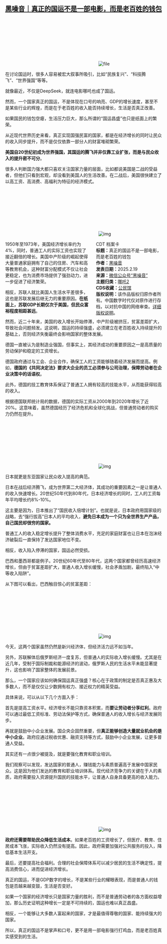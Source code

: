 <!--1739962308000-->
[黑噪音｜真正的国运不是一部电影，而是老百姓的钱包](https://chinadigitaltimes.net/chinese/715953.html)
------

<p><img decoding="async" src="data:image/svg+xml,%3Csvg%20xmlns='http://www.w3.org/2000/svg'%20viewBox='0%200%200%200'%3E%3C/svg%3E" alt="file" data-lazy-src="https://chinadigitaltimes.net/chinese/files/2025/02/image-1739962224740.png"><noscript><img decoding="async" src="https://chinadigitaltimes.net/chinese/files/2025/02/image-1739962224740.png" alt="file"></noscript></p><p>在讨论国运时，很多人容易被宏大叙事所吸引，比如“民族复兴”、“科技腾飞”、“世界强国”等等。</p><p>就像最近，不仅是DeepSeek，就连电影哪吒也成了国运。</p><p>然而，一个国家真正的国运，不是体现在口号的响亮、GDP的增长速度，甚至不是某些行业的辉煌，而是在于老百姓的收入能否持续增长，生活是否真正改善。</p><p>如果国民的钱包空瘪，生活压力巨大，那么所谓的“国运昌盛”也只是纸面上的繁荣。</p><p>从近现代世界历史来看，真正实现国强民富的国家，都是在经济增长的同时让民众的收入同步提升，而不是仅仅依靠一部分人的财富堆砌繁荣。</p><p><strong>美国自20世纪初成为世界强国，其国运的腾飞并非仅靠工业扩张，而是与民众收入的提升密不可分</strong>。</p><p>很多人判断国力强大都只喜欢关注国家力量的层面，比如都说美国是二战的受益者，但他们只看到宏观，却没看到美国人的生活改善。在二战后，美国很快建立了以高工资、高消费、高福利为特征的经济模式。</p><p><img decoding="async" src="data:image/svg+xml,%3Csvg%20xmlns='http://www.w3.org/2000/svg'%20viewBox='0%200%200%200'%3E%3C/svg%3E" alt="img" data-lazy-src="https://chinadigitaltimes.net/chinese/files/2025/02/post-715953-67b5b7c46eef4."><noscript><img decoding="async" src="https://chinadigitaltimes.net/chinese/files/2025/02/post-715953-67b5b7c46eef4." alt="img"></noscript></p><div style="width:42%;float:right;padding-left:20px"><div class="su-spoiler su-spoiler-style-fancy su-spoiler-icon-chevron-circle" data-scroll-offset="0" data-anchor-in-url="no"><div class="su-spoiler-title" tabindex="0" role="button"><span class="su-spoiler-icon"></span>CDT 档案卡</div><div class="su-spoiler-content su-u-clearfix su-u-trim"><strong>标题：</strong>真正的国运不是一部电影，而是老百姓的钱包<br><strong>作者：</strong><a href="https://chinadigitaltimes.net/space/黑噪音" target="_blank">黑噪音</a><br><strong>发表日期：</strong>2025.2.19<br><strong>来源：</strong><a href="https://web.archive.org/web/*/https://mp.weixin.qq.com/s/yj3Uwa7rNCqbAMnRWkfpnA" target="_blank">微信公众号“黑噪音”</a><br><strong>主题归类：</strong><a href="https://chinadigitaltimes.net/space/哪吒2" target="_blank">哪吒2</a><br><strong>CDS收藏：</strong><a href="https://chinadigitaltimes.net/space/%E5%85%AC%E6%B0%91%E9%A6%86" target="_blank" rel="noopener">公民馆</a><br><strong>版权说明：</strong>该作品版权归原作者所有。中国数字时代仅对原作进行存档，以对抗中国的网络审查。<a href="https://chinadigitaltimes.net/chinese/copyright">详细版权说明</a>。</div></div></div><p>1950年至1973年，美国经济增长率约为4%，同时，普通工人的实际工资也实现了接近翻倍的增长。美国中产阶级的崛起使得大量普通家庭拥有了自己的住房、汽车和高等教育机会，这种财富分配模式不仅让社会更稳定，也为消费市场提供了强劲动力，进一步促进了经济繁荣。</p><p>相反，苏联人就比美国人生活水平差很多，这也是苏联发展后继无力的重要原因。<strong>在纸面上，苏联GDP长期仅次于美国，但民众富裕程度相距甚远</strong>。</p><p>然而，近二十年来，美国的收入增长开始停滞，中产阶级被挤压，贫富差距扩大，导致社会问题频发。这说明，国运的持续强盛，必须建立在老百姓收入持续提升的基础上，否则经济失衡最终会影响国家的整体发展。</p><p>德国一直被认为是制造业强国，但事实上，其经济成功的重要原因之一是高质量的劳动保护和稳定的工资增长。</p><p>德国政府通过与工会、企业合作，确保工人的工资能够随着经济发展而提高。例如，<strong>德国的《共同决定法》要求大企业的员工必须参与公司治理，保障劳动者在企业决策中的话语权</strong>。</p><p>此外，德国的技工教育体系保证了普通工人拥有较高的技能水平，从而能获得较高的收入。</p><p>根据德国联邦统计局的数据，德国的实际工资从2000年到2020年增长了近20%。这意味着，虽然德国经历了经济危机和全球化挑战，但普通劳动者的购买力仍然在提升。</p><p><img decoding="async" src="data:image/svg+xml,%3Csvg%20xmlns='http://www.w3.org/2000/svg'%20viewBox='0%200%200%200'%3E%3C/svg%3E" alt="img" data-lazy-src="https://chinadigitaltimes.net/chinese/files/2025/02/post-715953-67b5b7c477965.png"><noscript><img decoding="async" src="https://chinadigitaltimes.net/chinese/files/2025/02/post-715953-67b5b7c477965.png" alt="img"></noscript></p><p>日本就更是东亚国家让民众收入提高的典范。</p><p>日本在战后经济腾飞，成为世界第二大经济体，其成功的重要因素之一是让普通人的收入快速增长。20世纪50年代到80年代，日本经济增长的同时，工人的工资每年平均增长约8%-10%。</p><p>这主要是因为，日本推出了“国民收入倍增计划”。也就是说，日本政府用国家级的战略，去“强行拔高”日本人的平均收入，<strong>避免日本成为一个只为全世界生产产品，自己国民却很穷的国家。</strong></p><p>普通工人的收入稳定增长提升了整体消费水平，充足的家庭财富也让日本在泡沫经济破裂后一直保持了发达国家地位不变。</p><p>相反，收入陷入停滞的国家，国运必然受损。</p><p>巴西和墨西哥都是例子。20世纪60年代至80年代，这两个国家都曾经历高速经济增长，但由于贫富差距扩大，普通人收入增长缓慢，社会矛盾加剧，最终陷入“中等收入陷阱”。</p><p>从下图可以看出，巴西触目惊心的贫富差距：</p><p><img decoding="async" src="data:image/svg+xml,%3Csvg%20xmlns='http://www.w3.org/2000/svg'%20viewBox='0%200%200%200'%3E%3C/svg%3E" alt="img" data-lazy-src="https://chinadigitaltimes.net/chinese/files/2025/02/post-715953-67b5b7c481fb0."><noscript><img decoding="async" src="https://chinadigitaltimes.net/chinese/files/2025/02/post-715953-67b5b7c481fb0." alt="img"></noscript></p><p>今天，这两个国家虽然仍然是新兴经济体，但经济活力远不如当年。</p><p>另外，苏联解体后俄罗斯经济一度复苏，但普通人的实际收入增长缓慢。尤其是在近几年，受制于国际制裁和能源经济的波动，俄罗斯人民的生活水平未能显著提升，这也影响了国家整体的发展前景。</p><p>那么，一个国家应该如何确保国运真正强盛？核心在于政策的制定是否真正惠及大多数人，而不是仅仅让少数拥有权力、接近权力的精英受益。</p><p>具体来说，可以从以下几个方面入手：</p><p>首先是提高工资水平。经济增长不能只靠资本积累，而<strong>要让劳动者分享红利</strong>。政府可以通过最低工资标准、劳动法保护等方式，确保普通人的收入增长与经济发展同步。</p><p>再就是鼓励中小企业发展。国企央企固然重要，但<strong>真正能够创造大量就业机会的是中小企业</strong>。政府应通过税收优惠、融资支持等方式，鼓励中小企业发展，让更多普通人受益。</p><p>其实还有一点很少被提及，就是要强化教育和职业培训。</p><p>我们观察可以发现，发达国家的普通人，赚钱能力与素质普遍高于发展中国家民众。这是因为他们发达的教育和职业培训体系。现代经济竞争力的关键在于人的素质，政府需要投入资源提升国民的技能水平，让普通人自身具备更高的收入能力。</p><p><img decoding="async" src="data:image/svg+xml,%3Csvg%20xmlns='http://www.w3.org/2000/svg'%20viewBox='0%200%200%200'%3E%3C/svg%3E" alt="img" data-lazy-src="https://chinadigitaltimes.net/chinese/files/2025/02/post-715953-67b5b7c48d57a.png"><noscript><img decoding="async" src="https://chinadigitaltimes.net/chinese/files/2025/02/post-715953-67b5b7c48d57a.png" alt="img"></noscript></p><p><strong>政府还需要帮助民众降低生活成本</strong>。如果老百姓的工资增长了，但医疗、教育、住房成本飞涨，实际收入仍然没有提高。因此，政府需要加强对公共服务的投入，降低基本生活开支。</p><p>最后，还要提高社会福利。合理的社会保障体系可以减少居民的生活不确定性，提高消费信心，进而促进经济增长。</p><p>真正的国运，不是GDP数字的增长，不是某些行业的耀眼表现，而是普通人的钱包是否越来越变鼓，生活是否变好。</p><p>如果一个国家的经济增长只是国家力量的胜利，而不是普通劳动者的各方面权益增加，那么历史证明这种增长一定是不可持续的，国运也难以真正昌盛。</p><p>相反，一个能够让大多数人富起来的国家，才是最值得尊敬的国家、能持续强大的国家。</p><p>所以，真正的国运不是掌声和口号，更不是用一部电影强行打鸡血，而是老百姓真实感受到的生活。</p><div class="addtoany_share_save_container addtoany_content addtoany_content_bottom"><div class="a2a_kit a2a_kit_size_32 addtoany_list" data-a2a-url="https://chinadigitaltimes.net/chinese/715953.html" data-a2a-title="黑噪音｜真正的国运不是一部电影，而是老百姓的钱包"><a class="a2a_button_facebook" href="https://www.addtoany.com/add_to/facebook?linkurl=https%3A%2F%2Fchinadigitaltimes.net%2Fchinese%2F715953.html&amp;linkname=%E9%BB%91%E5%99%AA%E9%9F%B3%EF%BD%9C%E7%9C%9F%E6%AD%A3%E7%9A%84%E5%9B%BD%E8%BF%90%E4%B8%8D%E6%98%AF%E4%B8%80%E9%83%A8%E7%94%B5%E5%BD%B1%EF%BC%8C%E8%80%8C%E6%98%AF%E8%80%81%E7%99%BE%E5%A7%93%E7%9A%84%E9%92%B1%E5%8C%85" title="Facebook" rel="nofollow noopener" target="_blank"></a><a class="a2a_button_twitter" href="https://www.addtoany.com/add_to/twitter?linkurl=https%3A%2F%2Fchinadigitaltimes.net%2Fchinese%2F715953.html&amp;linkname=%E9%BB%91%E5%99%AA%E9%9F%B3%EF%BD%9C%E7%9C%9F%E6%AD%A3%E7%9A%84%E5%9B%BD%E8%BF%90%E4%B8%8D%E6%98%AF%E4%B8%80%E9%83%A8%E7%94%B5%E5%BD%B1%EF%BC%8C%E8%80%8C%E6%98%AF%E8%80%81%E7%99%BE%E5%A7%93%E7%9A%84%E9%92%B1%E5%8C%85" title="Twitter" rel="nofollow noopener" target="_blank"></a><a class="a2a_button_telegram" href="https://www.addtoany.com/add_to/telegram?linkurl=https%3A%2F%2Fchinadigitaltimes.net%2Fchinese%2F715953.html&amp;linkname=%E9%BB%91%E5%99%AA%E9%9F%B3%EF%BD%9C%E7%9C%9F%E6%AD%A3%E7%9A%84%E5%9B%BD%E8%BF%90%E4%B8%8D%E6%98%AF%E4%B8%80%E9%83%A8%E7%94%B5%E5%BD%B1%EF%BC%8C%E8%80%8C%E6%98%AF%E8%80%81%E7%99%BE%E5%A7%93%E7%9A%84%E9%92%B1%E5%8C%85" title="Telegram" rel="nofollow noopener" target="_blank"></a><a class="a2a_button_reddit" href="https://www.addtoany.com/add_to/reddit?linkurl=https%3A%2F%2Fchinadigitaltimes.net%2Fchinese%2F715953.html&amp;linkname=%E9%BB%91%E5%99%AA%E9%9F%B3%EF%BD%9C%E7%9C%9F%E6%AD%A3%E7%9A%84%E5%9B%BD%E8%BF%90%E4%B8%8D%E6%98%AF%E4%B8%80%E9%83%A8%E7%94%B5%E5%BD%B1%EF%BC%8C%E8%80%8C%E6%98%AF%E8%80%81%E7%99%BE%E5%A7%93%E7%9A%84%E9%92%B1%E5%8C%85" title="Reddit" rel="nofollow noopener" target="_blank"></a><a class="a2a_button_whatsapp" href="https://www.addtoany.com/add_to/whatsapp?linkurl=https%3A%2F%2Fchinadigitaltimes.net%2Fchinese%2F715953.html&amp;linkname=%E9%BB%91%E5%99%AA%E9%9F%B3%EF%BD%9C%E7%9C%9F%E6%AD%A3%E7%9A%84%E5%9B%BD%E8%BF%90%E4%B8%8D%E6%98%AF%E4%B8%80%E9%83%A8%E7%94%B5%E5%BD%B1%EF%BC%8C%E8%80%8C%E6%98%AF%E8%80%81%E7%99%BE%E5%A7%93%E7%9A%84%E9%92%B1%E5%8C%85" title="WhatsApp" rel="nofollow noopener" target="_blank"></a><a class="a2a_button_email" href="https://www.addtoany.com/add_to/email?linkurl=https%3A%2F%2Fchinadigitaltimes.net%2Fchinese%2F715953.html&amp;linkname=%E9%BB%91%E5%99%AA%E9%9F%B3%EF%BD%9C%E7%9C%9F%E6%AD%A3%E7%9A%84%E5%9B%BD%E8%BF%90%E4%B8%8D%E6%98%AF%E4%B8%80%E9%83%A8%E7%94%B5%E5%BD%B1%EF%BC%8C%E8%80%8C%E6%98%AF%E8%80%81%E7%99%BE%E5%A7%93%E7%9A%84%E9%92%B1%E5%8C%85" title="Email" rel="nofollow noopener" target="_blank"></a><a class="a2a_button_copy_link" href="https://www.addtoany.com/add_to/copy_link?linkurl=https%3A%2F%2Fchinadigitaltimes.net%2Fchinese%2F715953.html&amp;linkname=%E9%BB%91%E5%99%AA%E9%9F%B3%EF%BD%9C%E7%9C%9F%E6%AD%A3%E7%9A%84%E5%9B%BD%E8%BF%90%E4%B8%8D%E6%98%AF%E4%B8%80%E9%83%A8%E7%94%B5%E5%BD%B1%EF%BC%8C%E8%80%8C%E6%98%AF%E8%80%81%E7%99%BE%E5%A7%93%E7%9A%84%E9%92%B1%E5%8C%85" title="Copy Link" rel="nofollow noopener" target="_blank"></a><a class="a2a_dd addtoany_share_save addtoany_share" href="https://www.addtoany.com/share"></a></div></div>
